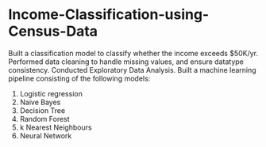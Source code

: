 # Income-Classification-using-Census-Data

Built a classification model to classify whether the income exceeds $50K/yr. Performed data cleaning to handle missing values, and ensure datatype consistency. Conducted Exploratory Data Analysis. Built a machine learning pipeline consisting of the following models: 
1. Logistic regression
2. Naive Bayes 
3. Decision Tree
4. Random Forest 
5. k Nearest Neighbours 
6. Neural Network
